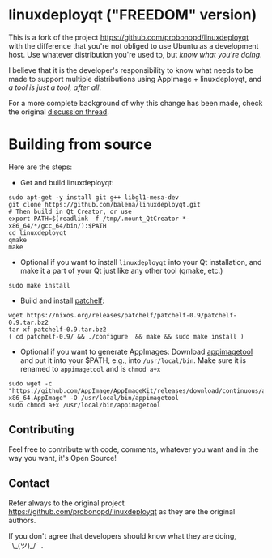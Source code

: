 # linuxdeployqt ("FREEDOM" version)

This is a fork of the project https://github.com/probonopd/linuxdeployqt with the difference that you're not obliged to use Ubuntu as a development host. Use whatever distribution you're used to, but _know what you're doing_.

I believe that it is the developer's responsibility to know what needs to be made to support multiple distributions using AppImage + linuxdeployqt, and *a tool is just a tool, after all*.

For a more complete background of why this change has been made, check the original [discussion thread](https://github.com/probonopd/linuxdeployqt/issues/340).

# Building from source

Here are the steps:

* Get and build linuxdeployqt:

```
sudo apt-get -y install git g++ libgl1-mesa-dev
git clone https://github.com/balena/linuxdeployqt.git
# Then build in Qt Creator, or use
export PATH=$(readlink -f /tmp/.mount_QtCreator-*-x86_64/*/gcc_64/bin/):$PATH
cd linuxdeployqt
qmake
make
```

* Optional if you want to install `linuxdeployqt` into your Qt installation, and make it a part of your Qt just like any other tool (qmake, etc.)

```
sudo make install
```

* Build and install [patchelf](https://nixos.org/patchelf.html):

```
wget https://nixos.org/releases/patchelf/patchelf-0.9/patchelf-0.9.tar.bz2
tar xf patchelf-0.9.tar.bz2
( cd patchelf-0.9/ && ./configure  && make && sudo make install )
```

* Optional if you want to generate AppImages: Download [appimagetool](https://github.com/AppImage/AppImageKit/releases) and put it into your $PATH, e.g., into `/usr/local/bin`. Make sure it is renamed to `appimagetool` and is `chmod a+x`

```
sudo wget -c "https://github.com/AppImage/AppImageKit/releases/download/continuous/appimagetool-x86_64.AppImage" -O /usr/local/bin/appimagetool
sudo chmod a+x /usr/local/bin/appimagetool
```

## Contributing

Feel free to contribute with code, comments, whatever you want and in the way you want, it's Open Source!

## Contact

Refer always to the original project https://github.com/probonopd/linuxdeployqt as they are the original authors.

If you don't agree that developers should know what they are doing, ¯\\\_(ツ)\_/¯ .
